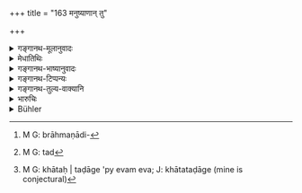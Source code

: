 +++
title = "163 मनुष्याणान् तु"

+++

<details><summary>गङ्गानथ-मूलानुवादः</summary>

For the stealing of men and women, of a field or a house, or the water of a well, or a tank,—the Cāndrāyaṇa has been declared to be the expiation.—(163)
</details>

<details><summary>मेधातिथिः</summary>

**मनुष्याणां** दासानाम् । **स्त्रीणां** दासीनाम् । **क्षेत्रं** भूभागो व्रीह्यादिधान्योत्पत्तिस्थानम्[^२६०] । **कूपवाप्योर्** **जल**शब्दः प्रत्येकम् अभिसंबध्यते । उद्धृतोदकस्येरणादिस्थस्यापहरणे एतद्[^२६१] भवति । **जल**ग्रहणाच् छुष्कयोः कूपवाप्योर् विध्यन्तरम् । **वापी** खाते तडागे च[^२६२] ॥ ११.१६३ ॥


[^२६२]:
     M G: khātaḥ | taḍāge 'py evam eva; J: khātataḍāge (mine is conjectural)


[^२६१]:
     M G: tad


[^२६०]:
     M G: brāhmaṇādi-
</details>

<details><summary>गङ्गानथ-भाष्यानुवादः</summary>

‘*Men*’—slaves.

‘*Women*’—slave girls.

‘*Field*’—plot of land, where *Vrīhi* and other corns are grown.

The word ‘*water*’ is to be construed both with ‘*wells* and *tanks*.’ What is here laid down applies to a case where water has been drawn from the well or the tank and preserved in a cistern and such, other smaller reservoirs.

From the mention of ‘*water*’ here it follows that for the misappropriating of *dry* wells and tanks, there is another law.

‘*Vāpī*’ is a synonym for ‘*taḍāga*’ (tank).—(163)
</details>

<details><summary>गङ्गानथ-टिप्पन्यः</summary>

This verse is quoted in *Mitākṣarā* (3.265), which notes that it refers to a case where the quantity of water stolen is such as could be obtained for 250 *Panas*;—and in *Madanapārijāta* (p. 876), which notes that this refers to the stealing of men belonging to Kṣatriya and other castes; the stealing of the Brāhmaṇa being regarded as on the same footing as the stealing of gold;—‘*vāpi*’ and ‘*kūpa*’ have been added as qualifications for the purpose of excluding water contained in jars and other vessels. It quotes *Aparārka* as holding that the expiation here prescribed refers to the ‘stealing’ of tanks and wells full of water,—and also the above-mentioned remark of *Mitākṣarā*. It adds that this expiation is to be performed after the stolen article has been returned to the owner.

It is quoted in *Prāyaścittaviveka* (p. 344), which says that ‘*manuṣya*’ and ‘*strī*’ stand here for male and female slaves.
</details>

<details><summary>गङ्गानथ-तुल्य-वाक्यानि</summary>

*Viṣṇu* (52.6).—‘For stealing male or female slaves, a well or pool, or
a field,—the *Cāndrāyaṇa* penance should be performed.’
</details>

<details><summary>भारुचिः</summary>

जलाहरणम् आत्मोपभोगार्थं प्रतिषिद्धम् । कूपवाप्यादेस् त्व् आहरणं परोपभोगार्थम् अपि । अतस् तयोः स्वकाभिसंबन्धमत्रत्वाद् एवापहरणदोष इत्य् एतस्माद् वैलक्षण्यात् पृथग्ग्रहणम् । अन्यो वा समाधिर् वक्तव्यः ॥ ११.१६२ ॥
</details>

<details><summary>Bühler</summary>

164	The lunar penance has been declared to be the expiation for stealing men and women, and (for wrongfully appropriating) a field, a house, or the water of wells and cisterns.
</details>
